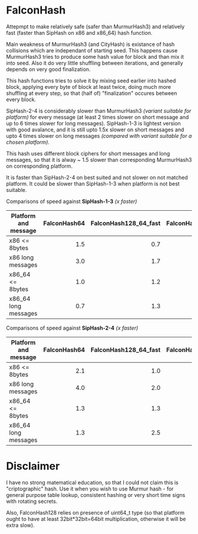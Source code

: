 FalconHash
===========

Attepmpt to make relatively safe (safer than MurmurHash3) and relatively fast (faster than SipHash on x86 and x86\_64)
hash function.

Main weakness of MurmurHash3 (and CityHash) is existance of hash collisions which are independant of starting seed.
This happens cause MurmurHash3 tries to produce some hash value for block and than mix it into seed.
Also it do very little shuffling between iterations, and generally depends on very good finalization.

This hash functions tries to solve it by mixing seed earlier into hashed block, applying every byte of block at least
twice, doing much more shuffling at every step, so that (half of) "finalization" occures between every block.

SipHash-2-4 is considerably slower than MurmurHash3 _(variant suitable for platform)_ for every message (at least 2 times slower 
on short message and up to 6 times slower for long messages). SipHash-1-3 is lightest version with good avalance, and
it is still upto 1.5x slower on short messages and upto 4 times slower on long messages _(compared with variant suitable
for a chosen platform)_.

This hash uses different block ciphers for short messages and long messages, so that it is alway ~ 1.5 slower than
corresponding MurmurHash3 on corresponding platform.

It is faster than SipHash-2-4 on best suited and not slower on not matched platform.
It could be slower than SipHash-1-3 when platform is not best suitable.

Comparisons of speed against **SipHash-1-3** *(x faster)*

| Platform and message | FalconHash64 | FalconHash128\_64\_fast | FalconHash128 |
|----------------------|-------------:|----------------------:|--------------:|
| x86 <= 8bytes        |         1.5  |                 0.7   |         0.7   |
| x86 long messages    |         3.0  |                 1.7   |         1.7   |
| x86_64 <= 8bytes     |         1.0  |                 1.2   |         1.1   |
| x86_64 long messages |         0.7  |                 1.3   |         1.3   |


Comparisons of speed against **SipHash-2-4** *(x faster)*

| Platform and message | FalconHash64 | FalconHash128_64_fast | FalconHash128 |
|----------------------|-------------:|----------------------:|--------------:|
| x86 <= 8bytes        |         2.1  |                 1.0   |         1.0   |
| x86 long messages    |         4.0  |                 2.0   |         2.0   |
| x86_64 <= 8bytes     |         1.3  |                 1.3   |         1.2   |
| x86_64 long messages |         1.3  |                 2.5   |         2.5   |

Disclaimer
==========

I have no strong matematical education, so that I could not claim this is "criptographic" hash.
Use it when you wish to use Murmur hash - for general purpose table lookup, consistent hashing or very short time
signs with rotating secrets.

Also, FalconHash128 relies on presence of uint64_t type (so that platform ought to have at least 
32bit*32bit=64bit multiplication, otherwise it will be extra slow).
